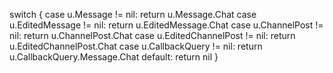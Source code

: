 switch {
case u.Message != nil:
	return u.Message.Chat
case u.EditedMessage != nil:
	return u.EditedMessage.Chat
case u.ChannelPost != nil:
	return u.ChannelPost.Chat
case u.EditedChannelPost != nil:
	return u.EditedChannelPost.Chat
case u.CallbackQuery != nil:
	return u.CallbackQuery.Message.Chat
default:
	return nil
}